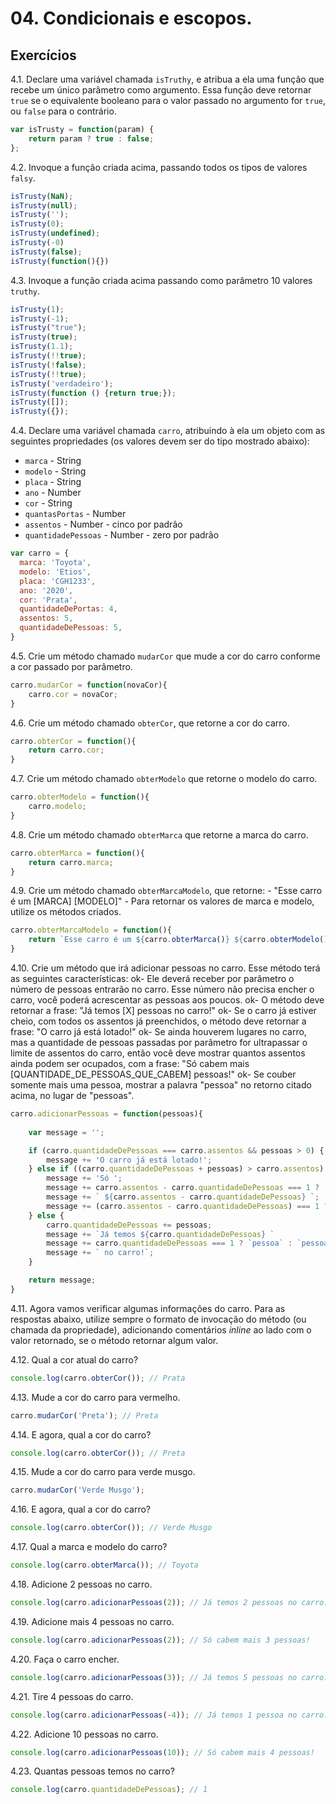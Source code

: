 # 04. Condicionais e escopos.

## Exercícios

4.1. Declare uma variável chamada `isTruthy`, e atribua a ela uma função que recebe
um único parâmetro como argumento. Essa função deve retornar `true` se o
equivalente booleano para o valor passado no argumento for `true`, ou `false`
para o contrário.

```js
var isTrusty = function(param) {
	return param ? true : false;
};
```

4.2. Invoque a função criada acima, passando todos os tipos de valores `falsy`.

```js
isTrusty(NaN);
isTrusty(null);
isTrusty('');
isTrusty(0);
isTrusty(undefined);
isTrusty(-0)
isTrusty(false);
isTrusty(function(){})
```

4.3. Invoque a função criada acima passando como parâmetro 10 valores `truthy`.

```js
isTrusty(1);
isTrusty(-1);
isTrusty("true");
isTrusty(true);
isTrusty(1.1);
isTrusty(!!true);
isTrusty(!false);
isTrusty(!!true);
isTrusty('verdadeiro');
isTrusty(function () {return true;});
isTrusty([]);
isTrusty({});
```

4.4. Declare uma variável chamada `carro`, atribuindo à ela um objeto com as
seguintes propriedades (os valores devem ser do tipo mostrado abaixo):
- `marca` - String
- `modelo` - String
- `placa` - String
- `ano` - Number
- `cor` - String
- `quantasPortas` - Number
- `assentos` - Number - cinco por padrão
- `quantidadePessoas` - Number - zero por padrão

```js
var carro = {
  marca: 'Toyota',
  modelo: 'Etios',
  placa: 'CGH1233',
  ano: '2020',
  cor: 'Prata',
  quantidadeDePortas: 4,
  assentos: 5,
  quantidadeDePessoas: 5,
}

```


4.5. Crie um método chamado `mudarCor` que mude a cor do carro conforme a cor
passado por parâmetro.

```js
carro.mudarCor = function(novaCor){
	carro.cor = novaCor;
}
```


4.6. Crie um método chamado `obterCor`, que retorne a cor do carro.

```js
carro.obterCor = function(){
	return carro.cor;
}
```

4.7. Crie um método chamado `obterModelo` que retorne o modelo do carro.

```js
carro.obterModelo = function(){
	carro.modelo;
}
```

4.8. Crie um método chamado `obterMarca` que retorne a marca do carro.

```js
carro.obterMarca = function(){
	return carro.marca;
}
```

4.9. Crie um método chamado `obterMarcaModelo`, que retorne:
	- "Esse carro é um [MARCA] [MODELO]"
	- Para retornar os valores de marca e modelo, utilize os métodos criados.

```js
carro.obterMarcaModelo = function(){
    return `Esse carro é um ${carro.obterMarca()} ${carro.obterModelo()} .`;
}
```

4.10. Crie um método que irá adicionar pessoas no carro. Esse método terá as
seguintes características:
	ok- Ele deverá receber por parâmetro o número de pessoas entrarão no carro. Esse
número não precisa encher o carro, você poderá acrescentar as pessoas aos
poucos.
	ok- O método deve retornar a frase: "Já temos [X] pessoas no carro!"
	ok- Se o carro já estiver cheio, com todos os assentos já preenchidos, o método
deve retornar a frase: "O carro já está lotado!"
	ok- Se ainda houverem lugares no carro, mas a quantidade de pessoas passadas por
parâmetro for ultrapassar o limite de assentos do carro, então você deve
mostrar quantos assentos ainda podem ser ocupados, com a frase:
"Só cabem mais [QUANTIDADE_DE_PESSOAS_QUE_CABEM] pessoas!"
	ok- Se couber somente mais uma pessoa, mostrar a palavra "pessoa" no retorno
citado acima, no lugar de "pessoas".

```js
carro.adicionarPessoas = function(pessoas){
	
	var message = '';

	if (carro.quantidadeDePessoas === carro.assentos && pessoas > 0) {
		message += 'O carro já está lotado!';
	} else if ((carro.quantidadeDePessoas + pessoas) > carro.assentos) {
		message += 'Só ';
		message += carro.assentos - carro.quantidadeDePessoas === 1 ? 'cabe mais' : 'cabem mais'; 
		message += ` ${carro.assentos - carro.quantidadeDePessoas} `;
		message += (carro.assentos - carro.quantidadeDePessoas) === 1 ? 'pessoa' : 'pessoas';
	} else {
		carro.quantidadeDePessoas += pessoas;
		message += `Já temos ${carro.quantidadeDePessoas} ` 
		message += carro.quantidadeDePessoas === 1 ? `pessoa` : `pessoas`;
		message += ` no carro!`;
	}

	return message;	
}
```

4.11. Agora vamos verificar algumas informações do carro. Para as respostas abaixo,
utilize sempre o formato de invocação do método (ou chamada da propriedade),
adicionando comentários _inline_ ao lado com o valor retornado, se o método
retornar algum valor.

4.12. Qual a cor atual do carro?

```js
console.log(carro.obterCor()); // Prata
```

4.13. Mude a cor do carro para vermelho.

```js
carro.mudarCor('Preta'); // Preta
```

4.14. E agora, qual a cor do carro?

```js
console.log(carro.obterCor()); // Preta
```

4.15. Mude a cor do carro para verde musgo.

```js
carro.mudarCor('Verde Musgo');
```

4.16. E agora, qual a cor do carro?

```js
console.log(carro.obterCor()); // Verde Musgo
```

4.17. Qual a marca e modelo do carro?

```js
console.log(carro.obterMarca()); // Toyota
```

4.18. Adicione 2 pessoas no carro.

```js
console.log(carro.adicionarPessoas(2)); // Já temos 2 pessoas no carro.
```

4.19. Adicione mais 4 pessoas no carro.

```js
console.log(carro.adicionarPessoas(2)); // Só cabem mais 3 pessoas!
```

4.20. Faça o carro encher.

```js
console.log(carro.adicionarPessoas(3)); // Já temos 5 pessoas no carro.
```

4.21. Tire 4 pessoas do carro.

```js
console.log(carro.adicionarPessoas(-4)); // Já temos 1 pessoa no carro.
```

4.22. Adicione 10 pessoas no carro.

```js
console.log(carro.adicionarPessoas(10)); // Só cabem mais 4 pessoas!
```

4.23. Quantas pessoas temos no carro?

```js
console.log(carro.quantidadeDePessoas); // 1
```